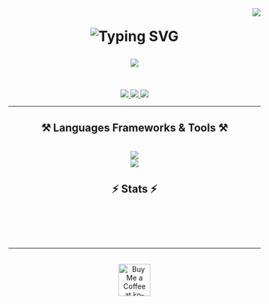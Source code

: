 <img align="right" src="https://visitor-badge.laobi.icu/badge?page_id=salesp07.salesp07" />

<h1 align="center">
  <img src="http://readme-typing-svg.herokuapp.com?font=Righteous&size=35&duration=1000&pause=9999&center=true&vCenter=true&width=500&height=40&lines=Hi+%F0%9F%91%8B+I'm+Ragib" alt="Typing SVG" />
  <p align="center">
      <img src="https://readme-typing-svg.herokuapp.com/?font=Righteous&size=30&center=true&vCenter=true&width=500&height=40&duration=4000&lines=Web+Developer;+Web+Designer;+Software+Dev" />
  </p>
</h1>

<br/>
 
<div align="center"> 
  <a href="mailto:ragibalasad@pm.me">
    <img src="https://img.shields.io/badge/Email-DDD6FE?style=for-the-badge&logo=proton-mail&logoColor=#2E1065" />
  </a>
  <a href="https://linkedin.com/in/RagibAlAsad" target="_blank">
    <img src="https://img.shields.io/badge/LinkedIn-0077B5?style=for-the-badge&logo=linkedin&logoColor=white" target="_blank" />
  </a>
  <a href="https://ragibalasad.me" target="_blank">
     <img src="https://img.shields.io/badge/Portfolio-F97316?style=for-the-badge&logo=firefox&logoColor=white" target="_blank" />
  </a>
</div>

 <hr/>
 
<h2 align="center">⚒️ Languages Frameworks & Tools ⚒️</h2>
<br/>
<div align="center">
    <img src="https://skillicons.dev/icons?i=python,javascript,c,html,css,tailwind,react,nextjs" /><br>
    <img src="https://skillicons.dev/icons?i=flask,fastapi,mongodb,postgresql,vscode,github,figma,git" /><br>
</div>

<h2 align="center">⚡ Stats ⚡</h2>
<br>
<div align=center>

</div>

<br/><br/>

<hr/>

<br/>

<div align="center">
<a href='https://ko-fi.com/V7V4RAK9C' target='_blank'><img height='64' style='border:0px;height:64px;' src='https://storage.ko-fi.com/cdn/kofi1.png?v=3' border='0' alt='Buy Me a Coffee at ko-fi.com' /></a>
</div>

<br/>
